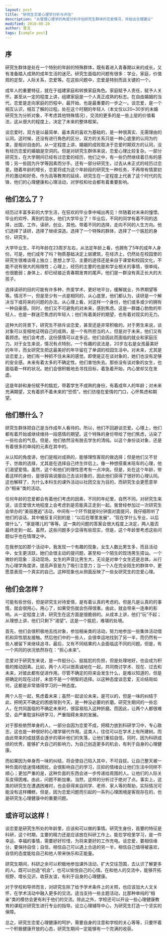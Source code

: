 ```yaml
---
layout: post
title: "研究生恋爱心理学分析与评估"
description: "从管理心理学的角度分析评估研究生群体的恋爱情况，并给出合理建议"
modified: 2018-08-28
author: 晋戈
tags: [sample post]
---
```


## 序

研究生群体是处在一个特别的年龄的特殊群体，既有着进入青春期以来的成长，又有准备踏入成熟的成年生活的迷茫。研究生面临的问题有很多：学业，家庭，价值观的定型，人际关系，恋爱等。在这些问题中，恋爱是特别而且关键的一个。

成年人的重要特征，就在于组建家庭和转换家庭角色。家庭赋予人责任，赋予人关怀。甚至从一定的程度上讲，组建家庭是一个人真正成熟的标志。在自由婚姻的当代，恋爱是走向家庭的历程中，最开始、也是最重要的一步之一。谈恋爱，是一个相互认识，相互了解的过程。处在这个时期的年轻人（本文仅以20~30岁的未婚研究生为分析对象，不考虑其他特殊情况），交流的更多的是一些上层的价值看法，这从很大的程度上，决定了未来的整体框架。

谈恋爱时，双方是以最简单、最本真的喜欢为基础的，是一种很真实、无需理由的认同。这时候，还没有进行角色的区分，双方的关系只是一种心底里的认同为约束，是相对自由的。从一定程度上讲，婚姻的成败取决于恋爱时期双方的认同，没有经历恋爱的婚姻是空洞的。但是对研究生群体来说，恋爱心理比较复杂。一部分研究生，在大学期间已经有过恋爱的经历，他们之中，有一些仍然继续着已有的感情；另一些因为升学等因素而分手。还有一部分研究生，过去从未正式的经历过恋爱。随着年龄的增长，恋爱将成为这个年龄段的研究生一种任务，不再带有情窦初开的激动和好奇。作为高等教育的延续，研究生在一定程度上代表了这个时代的先锋，他们的心理健康和心理活动，对学校和社会都有着重要影响。

## 他们怎么了？

经历过丰富多彩的大学生活，在狂欢的毕业季中喊出再见！伴随着对未来的憧憬、毕业的欢呼、离别的泪水，他们大学毕业了！毕业后，不同的同学有着不同的选择，出国，工作，读研，创业，其他。带着不同的选择，走向不同的人生方向。他们选择了读研，选择了继续深造。选择了一个特殊的群体，选择了一个尴尬的身份，研究生。

大学毕业生，平均年龄在23周岁左右，从法定年龄上看，也拥有了5年的成年人身份。可是，他们成年了吗？物质基础决定上层建筑，在经济上，仍然处在校园里的研究生很难谈得上独立；思想上学习，主要的途径还是来自于课堂和校园文化，不能不说有很大的局限性；心理上，经历的主要的也是和学业相关的事情，很单纯，也很脆弱；身体上，却已经接近青春期发育的尾声。他们是一群没有真正长大的大孩子。

选择读研的目的可能有许多种，热爱学术，更好地平台，缓解就业，外界期望等等。情况不一，但是至少有一点是相同的，从心底里，他们都认为，读研是一个解决当下或将来的问题的办法。从心理上看，对这样一个身份，他们或多或少的拥有一种自豪感。同时，他们又不可避免的对未来，感到焦虑。这是一群雄心勃勃的年轻人，也是一群迷茫焦虑的年轻人；他们有着美好的期望，也有着对现实的无力。

这种大的背景下，研究生不排斥谈恋爱，甚至还是非常积极的。对于男生来说，谈对象可以变相地证明自己的成熟，是一个有所担当的人，但是对于未来，他们又有着顾虑。他们会考虑，这份感情可以走多远，他们会因此而面临的就业和家庭压力。对于女生来说，情况有点特别，一个有趣的说法是，20岁左右是女孩最美好的年华，而女研究生把这最美好的年华留在了单调的校园生活中。对未来，尤其是谈恋爱上，她们有一种抓不住未来的感觉。即使是正在谈对象的，她们也没有足够的安全感。未来有着太多的不确定性。他们害怕失去。那些没有谈对象的女生，也面临着一样的状况。她们会很积极地去寻找目标，着急着开始，内心里却又在发虚。

这是年龄和身份赋予的尴尬，带着学生不成熟的身份，有着成年人的年龄；对未来充满期望，又有着抓不着未来的“恐慌”。他们彷徨在爱情的门口，心怀焦虑和期望。


## 他们想什么？

研究生群体把自己是当作成年人看待的。所以，他们不回避谈恋爱。心理上，他们都有着开始或继续维持一段感情的期望。这个特殊的身份带给了他们焦虑，沾染了一些社会的气息。但是，他们依然没有脱去学生的清纯。以这个身份谈对象，还是有着很多的单纯的元素在其中的。

从认知的角度讲，他们是相对成熟的，能够理性客观的做选择；但是他们又不甘于，世故的选择，尤其是在选择自己终生伴侣上。像一种想搭乘末班车的心理，他们渴望爱情。虽然，这个和他们的理性思考有一点冲突。但是，处在这个年龄，带着这样的身份，是很容易说服自己去谈对象的，因此他们获得了很好的心理认同。这也解释了，为什么本科生的课外活动以社团交友为目的，而研究生会更愿意举办“相亲”类的活动。

任何年龄的恋爱都会有着他们考虑的因素，不同的年纪里，自然不同。对研究生来说，谈恋爱很大地程度上会考虑到是否能真正走到一起。我曾经参加过一次研究生会举办的“美丽邂逅”活动，中间有一个环节就是8分钟面对面提问，我仔细聆听了他们的谈话，其中被反复问到的是：“以后在哪里发展”，“现在学什么专业，以后做什么”，“家是哪儿的”等等。这一类的问题的答案会很大程度上决定，两人能否最终走到一起。虽然，这些问题多少显得有些现实，但是，这个年龄里考虑这些问题似乎也在情理之中。

在我参加的那个活动中，我发现一个有趣的现象，女生人数比男生多，而且活动中，女生更活跃，她们会很主动的提问题，甚至和一个陌生的现场男生搭讪。一个微妙的现象：活动现场，女生的声音比男生大，无论是对单个女生还是总体。从行为心理学角度讲，提高声音是为了吸引注意力；当一个人在完全陌生的群体中，更愿意表现一个真实的自己。这种现象也从侧面反映了一些女研究生的恋爱心理。

## 他们会怎样？

可能有些世俗，但是研究生对待爱情，是有着认真的考虑的。但是凡是认真的的事情，就会很用心，用心了，如果受伤就会伤得很重。由此，就会带来一连串的影响。从一定程度上讲，研究生在这方面是很脆弱的。从成本上讲，他们“玩”不起；从理想上讲，他们只剩下“渴望”。这是一个尴尬，难堪的处境。

首先，他们会很积极地去找对象，参加相亲类的活动，努力地参加一些集体活动借机和异性朋友接触。然后他们中的一些人，会很幸运地找到了另一半，而仍然有一些人被留下来继续追寻。最后，又有不同结果的人会面临这不同的问题。但是，有一个共同的状况依然存在：“担心未来”。

恋爱对于研究生来说，是一件挺分心、挺尴尬的负担，但是处理地好，也会成为积极的推动因素。比如，两个人可以很真诚地在一起，共同商讨学术、现在、过去和未来，对彼此都有促进作用。尽管不确定的将来会发生什么，是难以知道的，但是把确定的现在过好，未尝不是一个明智的选择。以这种态度谈恋爱，无论结局如何，这都是非常值得学习的一种态度。

两个人在一起，焦虑着未来；虽然一起谈论未来，是可以的，但是一味的纠结于此，把明天不确定的困惑带到今天，是一种没必要的折磨。研究生期间的一些恋人，在共同面临的不确定未来时，很容易陷入这种折磨。而因此，让两个人都很难受，会严重耽误科研学习，严重阻碍未来的发展。

对于那些依然单身的人，一部分会因为恋爱不成，把精力放到科研学习中，专心致志，这也是一种很好的心理学替代作用。这类人，往往可以在学术上有所建树。而由此带来的成就感会逐步的填补他们的失落，让他们重拾自信。同时，因为科研成绩的优秀，能够扩大自己的影响力，为自己创造更多的机会，有利于自身的心理健康。

而如果因为单身而一味的纠结，将会使自己陷入其中，不可自拔。让自己整天被一种负面的低迷情绪困扰，会很影响自己的学习，压抑的情绪会让他们生活中同样不顺心；更加严重的是，这种负面的东西会进一步传递给周围的人。让他们的人际关系变得困难。由此，问题不断加重。当然，这样的分析过于绝对了点。事实上，这类的研究生在遭遇困难时，也会获得来自同学、老师、家人等的帮助，实际情况可能没有这样糟糕，但是，因为恋爱问题而引起的一系列心理困境是客观存在的，也是研究生心理健康中的重要问题。

## 或许可以这样！

谈恋爱是研究生所处的年龄里，应该和可以做的事情。研究生身份，首要的特征是科研，这个时期，主要的精力还是应该放在科研工作上。能在学校里学习，是一件幸运、幸福的事情，需要好好珍惜，为将来更好的工作充电。谈恋爱，要相信缘分，要保持自信；自信，相信自己可以遇上合适的另一半，相信自己值得被喜欢，自信的态度能给自己和他人带来快乐和正能量。

研究生期间，科研之余可以积极地参加课外活动，扩大交往范围，去认识了解更多的人。既可以创造“机会”，也可以愉悦自己的心情。在和他人的交流中，能够开拓视野，增长见识，收获友谊，有利于自身的心理健康。

对于学校和导师而言，对研究生除了给予学术条件上的关照，也应该加大人文关怀，在学术活动中融入更多的交流。适当支持一些主题活动，比那种单纯的“相亲”类的模仿会更有利于他们的交流。除此之外，学校还可以开设一些心理健康教育的课程对研究生进行专业的指导。设立心理辅导中心，为研究生打造一个坚实的保障。

总之，研究生恋爱心理健康的呵护，需要自身的注意和学校的关心等等，只要怀着一个积极健康开放的心态，研究生期间一定能够有一个完满的收获。
